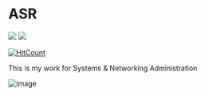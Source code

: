 # ASR

![](https://img.shields.io/badge/Red%20Hat-EE0000?style=for-the-badge&logo=redhat&logoColor=white)
![](https://img.shields.io/badge/Windows-0078D6?style=for-the-badge&logo=windows&logoColor=white)

[![HitCount](https://hits.dwyl.com/gitblanc/ASR.svg?style=flat-square)](http://hits.dwyl.com/gitblanc/ASR) 

This is my work for Systems &amp; Networking Administration

![image](https://user-images.githubusercontent.com/87705461/230856778-16a00192-da4a-4729-8076-e498dd117daa.png)
